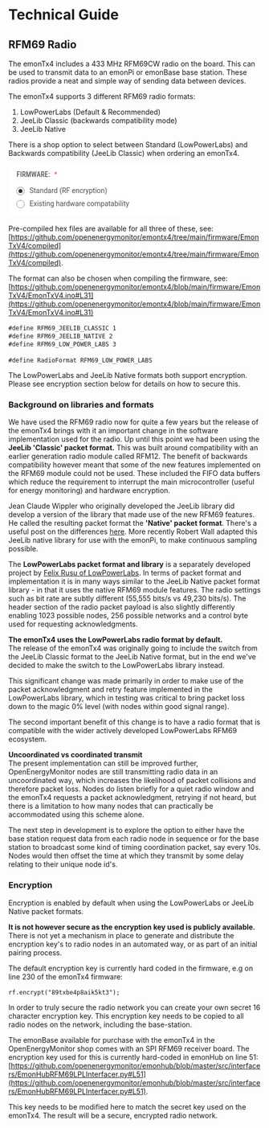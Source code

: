 # Technical Guide

## RFM69 Radio

The emonTx4 includes a 433 MHz RFM69CW radio on the board. This can be used to transmit data to an emonPi or emonBase base station. These radios provide a neat and simple way of sending data between devices.

The emonTx4 supports 3 different RFM69 radio formats:

1. LowPowerLabs (Default & Recommended)
2. JeeLib Classic (backwards compatibility mode)
3. JeeLib Native

There is a shop option to select between Standard (LowPowerLabs) and Backwards compatibility (JeeLib Classic) when ordering an emonTx4.

![firmware_selection_shop_standard.png](img/firmware_selection_shop_standard.png)

Pre-compiled hex files are available for all three of these, see: [https://github.com/openenergymonitor/emontx4/tree/main/firmware/EmonTxV4/compiled](https://github.com/openenergymonitor/emontx4/tree/main/firmware/EmonTxV4/compiled).

The format can also be chosen when compiling the firmware, see: [https://github.com/openenergymonitor/emontx4/blob/main/firmware/EmonTxV4/EmonTxV4.ino#L31](https://github.com/openenergymonitor/emontx4/blob/main/firmware/EmonTxV4/EmonTxV4.ino#L31)

```
#define RFM69_JEELIB_CLASSIC 1
#define RFM69_JEELIB_NATIVE 2
#define RFM69_LOW_POWER_LABS 3

#define RadioFormat RFM69_LOW_POWER_LABS
```

The LowPowerLabs and JeeLib Native formats both support encryption. Please see encryption section below for details on how to secure this.

### Background on libraries and formats

We have used the RFM69 radio now for quite a few years but the release of the emonTx4 brings with it an important change in the software implementation used for the radio. Up until this point we had been using the **JeeLib 'Classic' packet format.** This was built around compatibility with an earlier generation radio module called RFM12. The benefit of backwards compatibility however meant that some of the new features implemented on the RFM69 module could not be used. These included the FIFO data buffers which reduce the requirement to interrupt the main microcontroller (useful for energy monitoring) and hardware encryption. 

Jean Claude Wippler who originally developed the JeeLib library did develop a version of the library that made use of the new RFM69 features. He called the resulting packet format the **'Native' packet format**. There's a useful post on the differences [here](https://jeelabs.org/book/1522a/index.html). More recently Robert Wall adapted this JeeLib native library for use with the emonPi, to make continuous sampling possible.

The **LowPowerLabs packet format and library** is a separately developed project by [Felix Rusu of LowPowerLabs](https://github.com/LowPowerLab/RFM69). In terms of packet format and implementation it is in many ways similar to the JeeLib Native packet format library - in that it uses the native RFM69 module features. The radio settings such as bit rate are subtly different (55,555 bits/s vs 49,230 bits/s). The header section of the radio packet payload is also slightly differently enabling 1023 possible nodes, 256 possible networks and a control byte used for requesting acknowledgments.

**The emonTx4 uses the LowPowerLabs radio format by default.**<br>
The release of the emonTx4 was originally going to include the switch from the JeeLib Classic format to the JeeLib Native format, but in the end we've decided to make the switch to the LowPowerLabs library instead. 

This significant change was made primarily in order to make use of the packet acknowledgment and retry feature implemented in the LowPowerLabs library, which in testing was critical to bring packet loss down to the magic 0% level (with nodes within good signal range).

The second important benefit of this change is to have a radio format that is compatible with the wider actively developed LowPowerLabs RFM69 ecosystem. 

**Uncoordinated vs coordinated transmit**<br>
The present implementation can still be improved further, OpenEnergyMonitor nodes are still transmitting radio data in an uncoordinated way, which increases the likelihood of packet collisions and therefore packet loss. Nodes do listen briefly for a quiet radio window and the emonTx4 requests a packet acknowledgment, retrying if not heard, but there is a limitation to how many nodes that can practically be accommodated using this scheme alone.

The next step in development is to explore the option to either have the base station request data from each radio node in sequence or for the base station to broadcast some kind of timing coordination packet, say every 10s. Nodes would then offset the time at which they transmit by some delay relating to their unique node id's.

### Encryption

Encryption is enabled by default when using the LowPowerLabs or JeeLib Native packet formats.

**It is not however secure as the encryption key used is publicly available.** There is not yet a mechanism in place to generate and distribute the encryption key's to radio nodes in an automated way, or as part of an initial pairing process.

The default encryption key is currently hard coded in the firmware, e.g on line 230 of the emonTx4 firmware:

```
rf.encrypt("89txbe4p8aik5kt3");
```

In order to truly secure the radio network you can create your own secret 16 character encryption key. This encryption key needs to be copied to all radio nodes on the network, including the base-station.

The emonBase available for purchase with the emonTx4 in the OpenEnergyMonitor shop comes with an SPI RFM69 receiver board. The encryption key used for this is currently hard-coded in emonHub on line 51: [https://github.com/openenergymonitor/emonhub/blob/master/src/interfacers/EmonHubRFM69LPLInterfacer.py#L51](https://github.com/openenergymonitor/emonhub/blob/master/src/interfacers/EmonHubRFM69LPLInterfacer.py#L51).

This key needs to be modified here to match the secret key used on the emonTx4. The result will be a secure, encrypted radio network.





